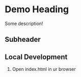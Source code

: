 # Demo Heading 

Some description! 


## Subheader 


## Local Development

1. Open index.html in ur browser